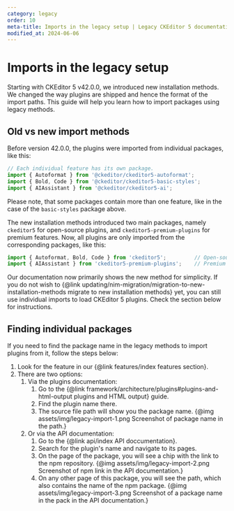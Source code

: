 ```yaml
---
category: legacy
order: 10
meta-title: Imports in the legacy setup | Legacy CKEditor 5 documentation
modified_at: 2024-06-06
---
```


# Imports in the legacy setup

Starting with CKEditor&nbsp;5 v42.0.0, we introduced new installation methods. We changed the way plugins are shipped and hence the format of the import paths. This guide will help you learn how to import packages using legacy methods.

## Old vs new import methods

Before version 42.0.0, the plugins were imported from individual packages, like this:

```js
// Each individual feature has its own package.
import { Autoformat } from '@ckeditor/ckeditor5-autoformat';
import { Bold, Code } from '@ckeditor/ckeditor5-basic-styles';
import { AIAssistant } from '@ckeditor/ckeditor5-ai';
```

Please note, that some packages contain more than one feature, like in the case of the `basic-styles` package above.

The new installation methods introduced two main packages, namely `ckeditor5` for open-source plugins, and `ckeditor5-premium-plugins` for premium features. Now, all plugins are only imported from the corresponding packages, like this:

```js
import { Autoformat, Bold, Code } from 'ckeditor5'; 		// Open-source features.
import { AIAssistant } from 'ckeditor5-premium-plugins';	// Premium features.
```

Our documentation now primarily shows the new method for simplicity. If you do not wish to {@link updating/nim-migration/migration-to-new-installation-methods migrate to new installation methods} yet, you can still use individual imports to load CKEditor&nbsp;5 plugins. Check the section below for instructions.

## Finding individual packages

If you need to find the package name in the legacy methods to import plugins from it, follow the steps below:

1. Look for the feature in our {@link features/index features section}.
2. There are two options:
    1. Via the plugins documentation:
        1. Go to the {@link framework/architecture/plugins#plugins-and-html-output plugins and HTML output} guide.
        2. Find the plugin name there.
        3. The source file path will show you the package name.
			{@img assets/img/legacy-import-1.png Screenshot of package name in the path.}
    2. Or via the API documentation:
        1. Go to the {@link api/index API doccumentation}.
        2. Search for the plugin's name and navigate to its pages.
        3. On the page of the package, you will see a chip with the link to the npm repository.
			{@img assets/img/legacy-import-2.png Screenshot of npm link in the API documentation.}
        4. On any other page of this package, you will see the path, which also contains the name of the npm package.
			{@img assets/img/legacy-import-3.png Screenshot of a package name in the pack in the API documentation.}
